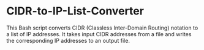 # CIDR-to-IP-List-Converter
This Bash script converts CIDR (Classless Inter-Domain Routing) notation to a list of IP addresses. It takes input CIDR addresses from a file and writes the corresponding IP addresses to an output file.
